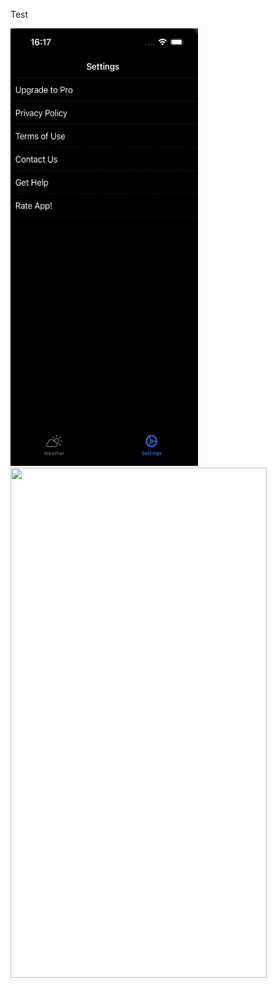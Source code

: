 Test

<p float="left">
<img src="https://github.com/DeVIn4I/BrightSky/blob/main/Assets/test.gif" width="300" height="700">
<img src="https://github.com/DeVIn4I/BrightSky/blob/main/Assets/test2.gif" width="410" height="816">

</p>
